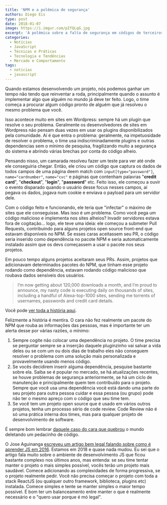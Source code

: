 ```yaml
---
title: 'NPM e a polêmica de segurança'
authors: Diego Eis
type: post
date: 2018-01-07
image: https://i.imgur.com/pIfQLqG.jpg
excerpt: 'A polêmica sobre a falta de segurança em códigos de terceiros'
categories:
  - Notícias
  - JavaScript
  - Técnicas e Práticas
  - Tecnologia e Tendências
  - Mercado e Comportamento
tags:
  - noticias
  - javascript
---
```


Quando estamos desenvolvendo um projeto, nós podemos ganhar um tempo não tendo que reinventar a roda, principalmente quando o assunto é implementar algo que alguém no mundo já deve ter feito. Logo, o time começa a procurar algum código pronto de alguém que já resolveu o mesmo problema que você.

Isso acontece muito em sites em Wordpress: sempre há um plugin que resolve o seu problema. Geralmente os desenvolvedores de sites em Wordpress não pensam duas vezes em usar os plugins disponibilizados pela comunidade. Aí é que entra o problema: geralmente, na impetuosidade de resolver o problema, o time usa indiscriminadamente plugins e outras dependencias sem o mínimo de pesquisa, fragilizando muito a segurança do sistema e abrindo várias brechas por conta do código alheio.

Pensando nisso, um camarada resolveu fazer um teste para ver até onde ele conseguiria chegar. Então, ele criou um código que captura os dados de todos campos de uma página deem match com `input[type="password"]`, `name="cardnumber"`, `name="cvc"` e páginas que contenham palavras "**credit card**", "**checkout**", "**login**", "**password**" etc. Feito isso, ele começou a ouvir o evento disparado quando o usuário desse focus nesses campos, aí pegava os dados, jogava num cookie e enviava o payload para um servidor dele.

Com o código feito e funcionando, ele teria que "infectar" o máximo de sites que ele conseguisse. Mas isso é um problema. Como você pega um código malicioso e implementa nos sites alheios? Invadir servidores estava fora de cogitação… logo, ele teve uma ideia: ele começou a submeter Pull Requests, contribuindo para alguns projetos open source front-end que estavam disponíveis no NPM. Se esses caras aceitassem seu PR, o código seria inserido como dependência no pacote NPM e seria automaticamente instalado assim que os devs começassem a usar o pacote nos seus projetos.

Em pouco tempo alguns projetos aceitaram seus PRs. Assim, projetos que adicionavam determinados pacotes do NPM, que tinham esse projeto rodando como dependência, estavam rodando código malicioso que roubava dados sensíveis dos usuários.

> I’m now getting about 120,000 downloads a month, and I’m proud to announce, my nasty code is executing daily on thousands of sites, including a handful of Alexa-top-1000 sites, sending me torrents of usernames, passwords and credit card details.

Você pode [ver toda a história aqui](https://hackernoon.com/im-harvesting-credit-card-numbers-and-passwords-from-your-site-here-s-how-9a8cb347c5b5).

Felizmente a história é mentira. O cara não fez realmente um pacote do NPM que rouba as informações das pessoas, mas é importante ter um alerta desse por várias razões, o mínimo:

1. Sempre cogite não colocar uma dependência no projeto. O time precisa se perguntar sempre se a inserção daquele pluginzinho vai salvar a vida deles ou se com um ou dois dias de trabalho eles não conseguem resolver o problema com uma solução mais personalizada e provavelmente usando menos código.
1. Se vocês decidirem inserir alguma dependência, pesquise bastante sobre ela. Saiba se é popular no mercado, se há atualizações recentes, se houve problemas de segurança anteriormente, se há um ciclo de manutenção e principalmente quem tem contribuído para o projeto. Sempre que você usa uma dependência você está dando uma parte do seu projeto para outra pessoa cuidar e essa pessoa (ou grupo) pode não ter o mesmo apreço com o código que seu time tem.
1. Se você tem um projeto open source que é usado em vários outros projetos, tenha um processo sério de code review. Code Review não é só uma prática interna dos times, mas para qualquer projeto de desenvolvimento de software.

É sempre bom lembrar [daquele caso do cara que quebrou](https://qz.com/646467/how-one-programmer-broke-the-internet-by-deleting-a-tiny-piece-of-code/) o mundo deletando um pedacinho de código.

O Jose Aguinanga [escreveu um artigo bem legal falando sobre como é aprender JS em 2016](https://hackernoon.com/how-it-feels-to-learn-javascript-in-2016-d3a717dd577f). Estamos em 2018 e quase nada mudou. Eu sei que o artigo fala muito sobre o ambiente de desenvolvimento JS que ficou bastante complexo nos últimos anos, mas entenda: se seu time tentar manter o projeto o mais simples possível, vocês terão um projeto mais saudável. Comece adicionando as complexidades de forma progressiva, se o projeto realmente pedir. Você não precisa começar o projeto com toda a stack ReactJS (ou qualquer outro framework, biblioteca, plugins etc) instalada. Comece simples e tente se manter simples o maior tempo possível. É bom ter um balanceamento entre manter o que é realmente necessário e o "quero usar porque é mó legal".
